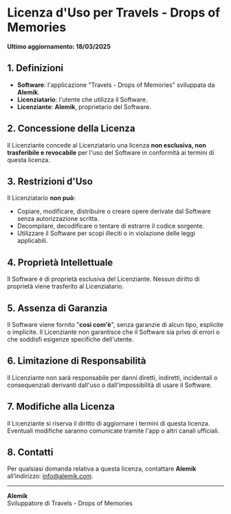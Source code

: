 # Licenza d'Uso per Travels - Drops of Memories

**Ultimo aggiornamento: 18/03/2025**

## 1. Definizioni
- **Software**: l'applicazione "Travels - Drops of Memories" sviluppata da **Alemik**.
- **Licenziatario**: l'utente che utilizza il Software.
- **Licenziante**: **Alemik**, proprietario del Software.

## 2. Concessione della Licenza
Il Licenziante concede al Licenziatario una licenza **non esclusiva, non trasferibile e revocabile** per l'uso del Software in conformità ai termini di questa licenza.

## 3. Restrizioni d'Uso
Il Licenziatario **non può**:
- Copiare, modificare, distribuire o creare opere derivate dal Software senza autorizzazione scritta.
- Decompilare, decodificare o tentare di estrarre il codice sorgente.
- Utilizzare il Software per scopi illeciti o in violazione delle leggi applicabili.

## 4. Proprietà Intellettuale
Il Software è di proprietà esclusiva del Licenziante. Nessun diritto di proprietà viene trasferito al Licenziatario.

## 5. Assenza di Garanzia
Il Software viene fornito "**così com'è**", senza garanzie di alcun tipo, esplicite o implicite. Il Licenziante non garantisce che il Software sia privo di errori o che soddisfi esigenze specifiche dell'utente.

## 6. Limitazione di Responsabilità
Il Licenziante non sarà responsabile per danni diretti, indiretti, incidentali o consequenziali derivanti dall'uso o dall'impossibilità di usare il Software.

## 7. Modifiche alla Licenza
Il Licenziante si riserva il diritto di aggiornare i termini di questa licenza. Eventuali modifiche saranno comunicate tramite l'app o altri canali ufficiali.

## 8. Contatti
Per qualsiasi domanda relativa a questa licenza, contattare **Alemik** all’indirizzo: info@alemik.com.

---
**Alemik**  
Sviluppatore di Travels - Drops of Memories

